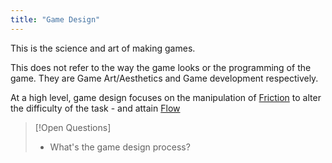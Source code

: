 ```yaml
---
title: "Game Design"
---
```

This is the science and art of making games. 

This does not refer to the way the game looks or the programming of the game. They are Game Art/Aesthetics and Game development respectively.

At a high level, game design focuses on the manipulation of [Friction](Friction.md) to alter the difficulty of the task - and attain [Flow](Flow.md)



>[!Open Questions]
>- What's the game design process?